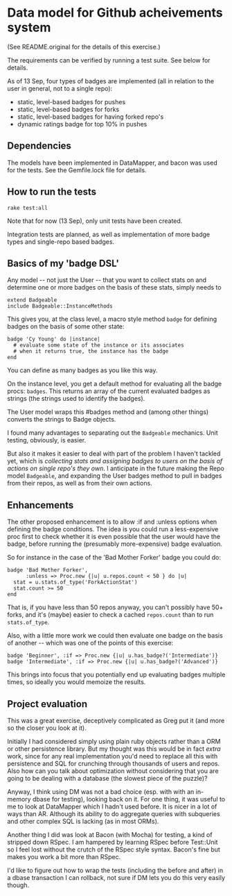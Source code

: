 
# Data model for Github acheivements system 
(See README.original for the details of this exercise.)

The requirements can be verified by running a test suite.  See below for details.

As of 13 Sep, four types of badges are implemented (all in relation to the user in general, not to a single repo):

- static, level-based badges for pushes
- static, level-based badges for forks
- static, level-based badges for having forked repo's
- dynamic ratings badge for top 10% in pushes


## Dependencies

The models have been implemented in DataMapper, and bacon was used for the tests.  See the Gemfile.lock file for details.

  
## How to run the tests

    rake test:all
    

Note that for now (13 Sep), only unit tests have been created.

Integration tests are planned, as well as implementation of more badge types and single-repo based badges.


## Basics of my 'badge DSL'

Any model -- not just the User -- that you want to collect stats on and determine one or more badges on the basis of these stats, simply needs to 

    extend Badgeable
    include Badgeable::InstanceMethods
    
This gives you, at the class level, a macro style method `badge` for defining badges on the basis of some other state:

    badge 'Cy Young' do |instance|
      # evaluate some state of the instance or its associates
      # when it returns true, the instance has the badge
    end
    
You can define as many badges as you like this way.

On the instance level, you get a default method for evaluating all the badge procs:  `badges`.  This returns an array of the current evaluated badges as strings (the strings used to identify the badges).

The User model wraps this #badges method and (among other things) converts the strings to Badge objects.

I found many advantages to separating out the `Badgeable` mechanics.  Unit testing, obviously, is easier.  

But also it makes it easier to deal with part of the problem I haven't tackled yet, which is _collecting stats and assigning badges to users on the basis of actions on single repo's they own_.  I anticipate in the future making the Repo model `Badgeable`, and expanding the User badges method to pull in badges from their repos, as well as from their own actions.

## Enhancements

The other proposed enhancement is to allow :if and :unless options when defining the badge conditions.  The idea is you could run a less-expensive proc first to check whether it is even possible that the user would have the badge, before running the (presumably more-expensive) badge evaluation.  

So for instance in the case of the 'Bad Mother Forker' badge you could do:

    badge 'Bad Mother Forker', 
          :unless => Proc.new {|u| u.repos.count < 50 } do |u|
      stat = u.stats.of_type('ForkActionStat')
      stat.count >= 50
    end

That is, if you have less than 50 repos anyway, you can't possibly have 50+ forks, and it's (maybe) easier to check a cached `repos.count` than to run `stats.of_type`.

Also, with a little more work we could then evaluate one badge on the basis of another -- which was one of the points of this exercise:

    badge 'Beginner', :if => Proc.new {|u| u.has_badge?('Intermediate')}
    badge 'Intermediate', :if => Proc.new {|u| u.has_badge?('Advanced')}
    
This brings into focus that you potentially end up evaluating badges multiple times, so ideally you would memoize the results.
    
    
## Project evaluation

This was a great exercise, deceptively complicated as Greg put it (and more so the closer you look at it).

Initially I had considered simply using plain ruby objects rather than a ORM or other persistence library.  But my thought was this would be in fact _extra_ work, since for any real implementation you'd need to replace all this with persistence and SQL for crunching through thousands of users and repos.  Also how can you talk about optimization without considering that you are going to be dealing with a database (the slowest piece of the puzzle)?  

Anyway, I think using DM was not a bad choice (esp. with with an in-memory dbase for testing), looking back on it.  For one thing, it was useful to me to look at DataMapper which I hadn't used before.  It is nicer in a lot of ways than AR.  Although its ability to do aggregate queries with subqueries and other complex SQL is lacking (as in most ORMs).

Another thing I did was look at Bacon (with Mocha) for testing, a kind of stripped down RSpec.  I am hampered by learning RSpec before Test::Unit so I feel lost without the crutch of the RSpec style syntax.  Bacon's fine but makes you work a bit more than RSpec.  

I'd like to figure out how to wrap the tests (including the before and after) in a dbase transaction I can rollback, not sure if DM lets you do this very easily though.

